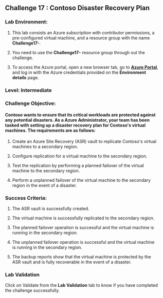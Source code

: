 ## Challenge 17 : Contoso Disaster Recovery Plan

### **Lab Environment:**

1. This lab consists an Azure subscription with contributor permissions, a pre-configured virtual machine, and a resource group with the name **Challenge17-<inject key="DeploymentID" enableCopy="false"/>**.

2. You need to use the **Challenge17-<inject key="DeploymentID" enableCopy="false"/>** resource group through out the challenge.

3. To access the Azure portal, open a new browser tab, go to **[Azure Portal](https://portal.azure.com)**, and log in with the Azure credentials provided on the **Environment details** page.

### **Level:**  Intermediate 

### **Challenge Objective:**

#### Contoso wants to ensure that its critical workloads are protected against any potential disasters. As a Azure Administrator, your team has been tasked with setting up a disaster recovery plan for Contoso's virtual machines. The requirements are as follows:

1.  Create an Azure Site Recovery (ASR) vault to replicate Contoso's virtual machines to a secondary region.
 
1.  Configure replication for a virtual machine to the secondary region.

1.  Test the replication by performing a planned failover of the virtual machine to the secondary region.

1.  Perform a unplanned failover of the virtual machine to the secondary region in the event of a disaster.

### Success Criteria:

1.  The ASR vault is successfully created.

1.  The virtual machine is successfully replicated to the secondary region.

1.  The planned failover operation is successful and the virtual machine is running in the secondary region.

1.  The unplanned failover operation is successful and the virtual machine is running in the secondary region.

1.  The backup reports show that the virtual machine is protected by the ASR vault and is fully recoverable in the event of a disaster.

### Lab Validation

Click on Validate from the **Lab Validation** tab to know if you have completed the challenge successfully.


